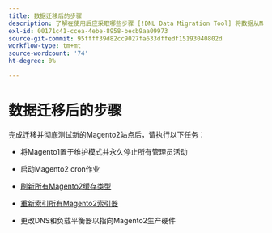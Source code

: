 ```yaml
---
title: 数据迁移后的步骤
description: 了解在使用后应采取哪些步骤 [!DNL Data Migration Tool] 将数据从Magento1迁移到Magento2。
exl-id: 00171c41-ccea-4ebe-8958-becb9aa09973
source-git-commit: 95ffff39d82cc9027fa633dffedf15193040802d
workflow-type: tm+mt
source-wordcount: '74'
ht-degree: 0%

---
```


# 数据迁移后的步骤

完成迁移并彻底测试新的Magento2站点后，请执行以下任务：

* 将Magento1置于维护模式并永久停止所有管理员活动

* 启动Magento2 cron作业

* [刷新所有Magento2缓存类型](../../../configuration/cli/manage-cache.md#clean-and-flush-cache-types)

* [重新索引所有Magento2索引器](../../../configuration/cli/manage-indexers.md#reindex)

* 更改DNS和负载平衡器以指向Magento2生产硬件
